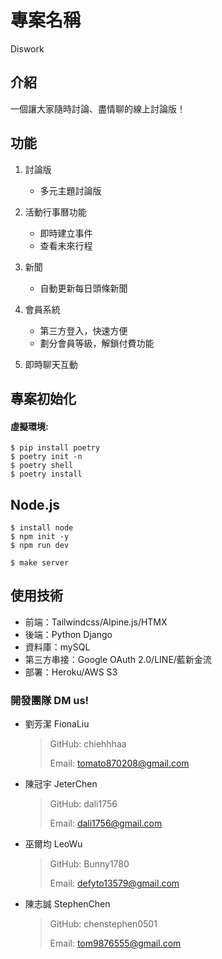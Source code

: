# 專案名稱
Diswork

## 介紹
一個讓大家隨時討論、盡情聊的線上討論版！

## 功能
1. 討論版
   - 多元主題討論版

3. 活動行事曆功能
     - 即時建立事件
     - 查看未來行程

3. 新聞
     - 自動更新每日頭條新聞

5. 會員系統
     - 第三方登入，快速方便
     - 劃分會員等級，解鎖付費功能

5. 即時聊天互動
   

## 專案初始化
#### 虛擬環境:
```
$ pip install poetry
$ poetry init -n
$ poetry shell
$ poetry install
```
## Node.js
```
$ install node
$ npm init -y
$ npm run dev
```
```
$ make server
```

## 使用技術
- 前端：Tailwindcss/Alpine.js/HTMX
- 後端：Python Django
- 資料庫：mySQL
- 第三方串接：Google OAuth 2.0/LINE/藍新金流
- 部署：Heroku/AWS S3

### 開發團隊 DM us!
- 劉芳潔 FionaLiu
  > GitHub: chiehhhaa
  > 
  > Email: tomato870208@gmail.com
- 陳冠宇 JeterChen
  > GitHub: dali1756
  > 
  > Email: dali1756@gmail.com
- 巫爾均 LeoWu
  > GitHub: Bunny1780
  > 
  > Email: defyto13579@gmail.com
- 陳志誠 StephenChen
  > GitHub: chenstephen0501
  > 
  > Email: tom9876555@gmail.com
